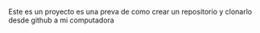  Este es un proyecto es una preva de como crear un repositorio y clonarlo desde github a mi computadora
